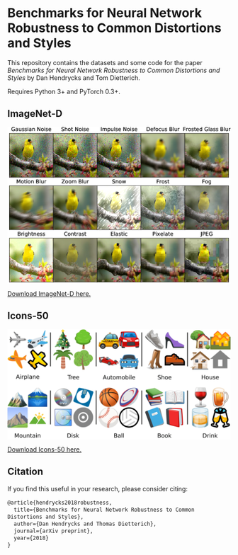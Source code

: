 # Benchmarks for Neural Network Robustness to Common Distortions and Styles

This repository contains the datasets and some code for the paper _Benchmarks for Neural Network Robustness to Common Distortions and Styles_ by Dan Hendrycks and Tom Dietterich.

Requires Python 3+ and PyTorch 0.3+.

## ImageNet-D

<img align="center" src="imagenetd.png" width="750">

[Download ImageNet-D here.](https://drive.google.com/drive/folders/1HDVw6CmX3HiG0ODFtI75iIfBDxSiSz2K?usp=sharing)

## Icons-50

<img align="center" src="icons-50.png" width="750">

[Download Icons-50 here.](https://drive.google.com/file/d/1TN5Igft9q01HZOuFlW7e8L1u5ksgVkn-/view?usp=sharing)

## Citation

If you find this useful in your research, please consider citing:

    @article{hendrycks2018robustness,
      title={Benchmarks for Neural Network Robustness to Common Distortions and Styles},
      author={Dan Hendrycks and Thomas Dietterich},
      journal={arXiv preprint},
      year={2018}
    }
